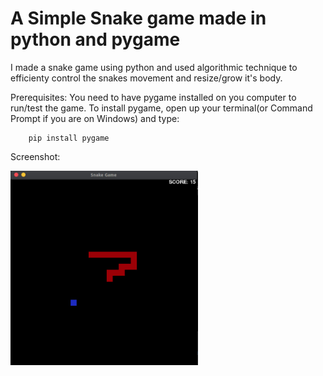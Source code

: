 # A Simple Snake game made in python and pygame

I made a snake game using python and used algorithmic technique to efficienty control the snakes movement and resize/grow it's body.

Prerequisites: You need to have pygame installed on you computer to run/test the game. To install pygame, open up your terminal(or Command Prompt if you are on Windows) and type:

```
    pip install pygame
```

Screenshot:

<img src="screenshot.jpg" alt="drawing" width="300"/>

<!-- ![Alt Text](https://media.giphy.com/media/vFKqnCdLPNOKc/giphy.gif) -->
